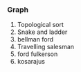 ### Graph
1. Topological sort
2. Snake and ladder
4. bellman ford
3. Travelling salesman
5. ford fulkerson
7. kosarajus

